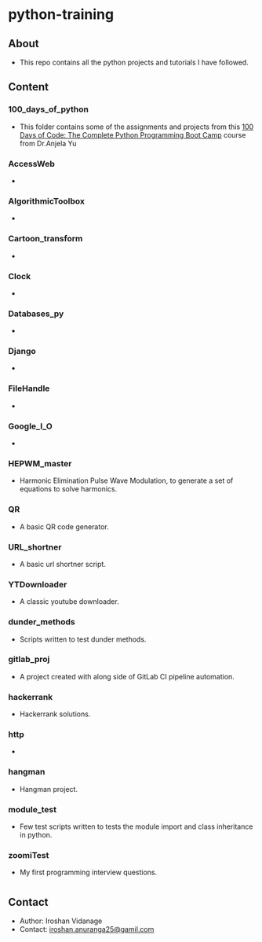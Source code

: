 # python-training

## About

- This repo contains all the python projects and tutorials I have followed.

## Content

### 100_days_of_python

- This folder contains some of the assignments and projects from this [100 Days of Code: The Complete Python Programming Boot Camp](https://www.udemy.com/course-dashboard-redirect/?course_id=2776760) course from Dr.Anjela Yu

### AccessWeb

- 

### AlgorithmicToolbox

- 

### Cartoon_transform

- 

### Clock

- 

### Databases_py

- 

### Django

- 

### FileHandle

- 

### Google_I_O

- 

### HEPWM_master

- Harmonic Elimination Pulse Wave Modulation, to generate a set of equations to solve harmonics.

### QR

- A basic QR code generator.

### URL_shortner

- A basic url shortner script.

### YTDownloader

- A classic youtube downloader.

### dunder_methods

- Scripts written to test dunder methods.

### gitlab_proj

- A project created with along side of GitLab CI pipeline automation.

### hackerrank

- Hackerrank solutions.

### http

- 

### hangman

- Hangman project.

### module_test

- Few test scripts written to tests the module import and class inheritance in python.

### zoomiTest

- My first programming interview questions.



#

## Contact

- Author: Iroshan Vidanage
- Contact: iroshan.anuranga25@gamil.com